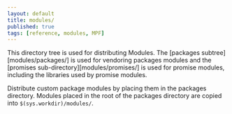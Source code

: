 ```yaml
---
layout: default
title: modules/
published: true
tags: [reference, modules, MPF]
---
```

This directory tree is used for distributing Modules. The [packages subtree][modules/packages/] is used for vendoring packages modules and the [promises sub-directory][modules/promises/] is used for promise modules, including the libraries used by promise modules.

Distribute custom package modules by placing them in the packages directory. Modules placed in the root of the packages directory are copied into `$(sys.workdir)/modules/`.
